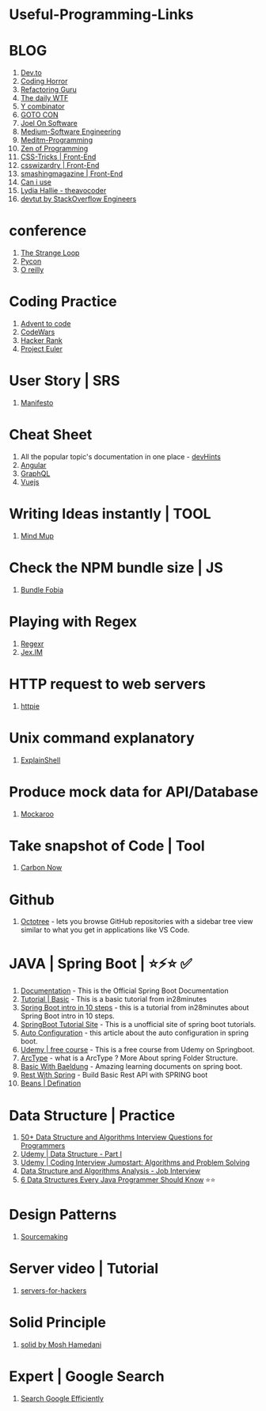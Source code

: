 # Useful-Programming-Links

# BLOG
  1. [Dev.to](https://dev.to)
  2. [Coding Horror](https://blog.codinghorror.com)
  3. [Refactoring Guru](https://refactoring.guru/)
  4. [The daily WTF](https://thedailywtf.com/)
  5. [Y combinator](https://news.ycombinator.com/)
  6. [GOTO CON](https://blog.gotocon.com/blog/)
  7. [Joel On Software](https://www.joelonsoftware.com/)
  8. [Medium-Software Engineering](https://medium.com/topic/software-engineering)
  9. [Meditm-Programming](https://medium.com/topic/programming)
  10. [Zen of Programming](https://zen-of-programming.com/)
  11. [CSS-Tricks | Front-End](https://css-tricks.com/)
  12. [csswizardry | Front-End](https://csswizardry.com/)
  13. [smashingmagazine | Front-End](https://www.smashingmagazine.com/)
  14. [Can i use](https://caniuse.com/#home)
  15. [Lydia Hallie - theavocoder](https://www.lydiahallie.dev/blog)
  16. [devtut by StackOverflow Engineers](https://devtut.github.io/)

  
# conference 
  1. [The Strange Loop](https://www.thestrangeloop.com/)
  2. [Pycon](https://us.pycon.org/2019/)
  3. [O reilly](https://conferences.oreilly.com/fluent/fl-ca)
  
# Coding Practice
  1. [Advent to code](https://adventofcode.com/)
  2. [CodeWars](https://www.codewars.com/)
  3. [Hacker Rank](https://www.hackerrank.com/dashboard)
  4. [Project Euler](https://projecteuler.net/)
  
# User Story | SRS
  1. [Manifesto](https://manifesto.co.uk/user-story-mapping/)
  
# Cheat Sheet
  1. All the popular topic's documentation in one place
    - [devHints](https://devhints.io/)
  2. [Angular](https://angular.io/guide/cheatsheet)
  3. [GraphQL](https://raw.githubusercontent.com/sogko/graphql-shorthand-notation-cheat-sheet/master/graphql-shorthand-notation-cheat-sheet.png)
  4. [Vuejs](https://vuejs-tips.github.io/cheatsheet/)
  
# Writing Ideas instantly | TOOL
  1. [Mind Mup](https://drive.mindmup.com)
  
# Check the NPM bundle size | JS
  1. [Bundle Fobia](https://bundlephobia.com/)
  
# Playing with Regex
  1. [Regexr](https://regexr.com/)
  2. [Jex.IM](https://jex.im/regulex/)
  
# HTTP request to web servers
  1. [httpie](https://httpie.org/)
  
# Unix command explanatory
  1. [ExplainShell](https://explainshell.com/)
  
# Produce mock data for API/Database
  1. [Mockaroo](https://www.mockaroo.com/  )
  
# Take snapshot of Code | Tool
  1. [Carbon Now](https://carbon.now.sh)
  
# Github
  1. [Octotree](https://chrome.google.com/webstore/detail/octotree/bkhaagjahfmjljalopjnoealnfndnagc/related) - lets you browse GitHub repositories with a sidebar tree view similar to what you get in applications like VS Code.

# JAVA | Spring Boot | ⭐⚡⭐ ✅
  1. [Documentation](https://docs.spring.io/spring-boot/docs/2.1.3.RELEASE/reference/html/) - This is the Official Spring Boot Documentation
  2. [Tutorial | Basic](https://in28minutes1.teachable.com/courses/enrolled/257263) - This is a basic tutorial from in28minutes
  3. [Spring Boot intro in 10 steps](https://www.in28minutes.com/spring-boot-introduction-in-10-steps) - this is a tutorial from in28minutes about Spring Boot intro in 10 steps.
  4. [SpringBoot Tutorial Site](http://www.springboottutorial.com/) - This is a unofficial site of spring boot tutorials.
  5. [Auto Configuration](http://www.springboottutorial.com/spring-boot-auto-configuration) - this article about the auto configuration in spring boot.
  6.   [Udemy | free course](https://www.udemy.com/spring-boot-complete-guide-from-development-to-deployment/learn/v4/overview) - This is a free course from Udemy on Springboot.
  7. [ArcType](https://maven.apache.org/archetypes/maven-archetype-quickstart/) - what is a ArcType ? More About spring Folder Structure.
  8. [Basic With Baeldung](https://www.baeldung.com/spring-boot) - Amazing learning documents on spring boot.
 10. [Rest With Spring](https://www.baeldung.com/rest-with-spring-series) - Build Basic Rest API with SPRING boot
 11. [Beans | Defination](https://docs.spring.io/spring/docs/current/spring-framework-reference/core.html#beans)


# Data Structure | Practice
  1. [50+ Data Structure and Algorithms Interview Questions for Programmers](https://hackernoon.com/50-data-structure-and-algorithms-interview-questions-for-programmers-b4b1ac61f5b0)
  2. [Udemy | Data Structure - Part I](https://www.udemy.com/cart/subscribe/course/447758/)
  3. [Udemy | Coding Interview Jumpstart: Algorithms and Problem Solving](https://www.udemy.com/cart/subscribe/course/1697176/)
  4. [Data Structure and Algorithms Analysis - Job Interview](https://www.udemy.com/data-structure-and-algorithms-analysis/learn/v4/overview)
  5. [6 Data Structures Every Java Programmer Should Know](http://www.java67.com/2013/08/ata-structures-in-java-programming-array-linked-list-map-set-stack-queue.html) ⭐⭐
  
  
# Design Patterns
  1. [Sourcemaking](https://sourcemaking.com/design_patterns) 
  
# Server video | Tutorial
  1. [servers-for-hackers](https://serversforhackers.com)
# Solid Principle
  1. [solid by Mosh Hamedani](https://programmingwithmosh.com/javascript/solid-5-principles-of-object-oriented-design-every-developer-must-learn/)

# Expert | Google Search
  1. [Search Google Efficiently](https://imgur.com/rNlQJuT)
